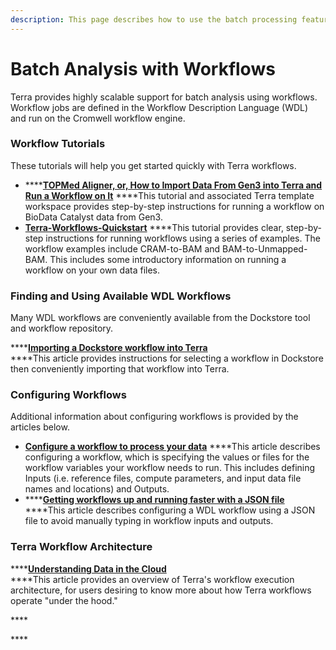 ```yaml
---
description: This page describes how to use the batch processing features of Terra.
---
```


# Batch Analysis with Workflows

Terra provides highly scalable support for batch analysis using workflows. Workflow jobs are defined in the Workflow Description Language \(WDL\) and run on the Cromwell workflow engine.

### Workflow Tutorials

These tutorials will help you get started quickly with Terra workflows.

* \*\*\*\*[**TOPMed Aligner, or, How to Import Data From Gen3 into Terra and Run a Workflow on It**](https://bdcatalyst.gitbook.io/biodata-catalyst-tutorials/tutorials/topmed-aligner-or-how-to-import-data-from-gen3-into-terra-and-run-a-workflow-on-it) ****This tutorial and associated Terra template workspace provides step-by-step instructions for running a workflow on BioData Catalyst data from Gen3. 
* [**Terra-Workflows-Quickstart**](https://app.terra.bio/#workspaces/fc-product-demo/Terra-Workflows-Quickstart) ****This tutorial provides clear, step-by-step instructions for running workflows using a series of examples. The workflow examples include CRAM-to-BAM and BAM-to-Unmapped-BAM. This includes some introductory information on running a workflow on your own data files.

### **Finding and Using Available WDL Workflows**

Many WDL workflows are conveniently available from the Dockstore tool and workflow repository.

\*\*\*\*[**Importing a Dockstore workflow into Terra**](https://support.terra.bio/hc/en-us/articles/360038137292)  
****This article provides instructions for selecting a workflow in Dockstore then conveniently importing that workflow into Terra.  


### Configuring Workflows

Additional information about configuring workflows is provided by the articles below.

* [**Configure a workflow to process your data**](https://support.terra.bio/hc/en-us/articles/360026521831-Configure-a-workflow-to-process-your-data) ****This article describes configuring a workflow, which is specifying the values or files for the workflow variables your workflow needs to run. This includes defining Inputs \(i.e. reference files, compute parameters, and input data file names and locations\) and Outputs. 
* \*\*\*\*[**Getting workflows up and running faster with a JSON file**](https://support.terra.bio/hc/en-us/articles/360027735471) ****This article describes configuring a WDL workflow using a JSON file to avoid manually typing in workflow inputs and outputs. 

### Terra Workflow Architecture

\*\*\*\*[**Understanding Data in the Cloud**](https://support.terra.bio/hc/en-us/articles/360034335332-Understanding-Data-in-the-Cloud)  
****This article provides an overview of Terra's workflow execution architecture, for users desiring to know more about how Terra workflows operate "under the hood."

\*\*\*\*

\*\*\*\*

